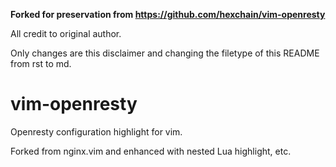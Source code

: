 **Forked for preservation from https://github.com/hexchain/vim-openresty**

All credit to original author.

Only changes are this disclaimer and changing the filetype of this README from rst to md.

vim-openresty
=============

Openresty configuration highlight for vim.

Forked from nginx.vim and enhanced with nested Lua highlight, etc.

